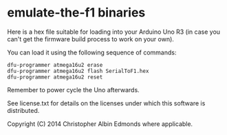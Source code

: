 emulate-the-f1 binaries
=======================

Here is a hex file suitable for loading into your Arduino Uno R3 (in case you can't get the firmware build process to work on your own).

You can load it using the following sequence of commands:

	dfu-programmer atmega16u2 erase
	dfu-programmer atmega16u2 flash SerialToF1.hex
	dfu-programmer atmega16u2 reset

Remember to power cycle the Uno afterwards.

See license.txt for details on the licenses under which this software is distributed.

Copyright (C) 2014 Christopher Albin Edmonds where applicable.
